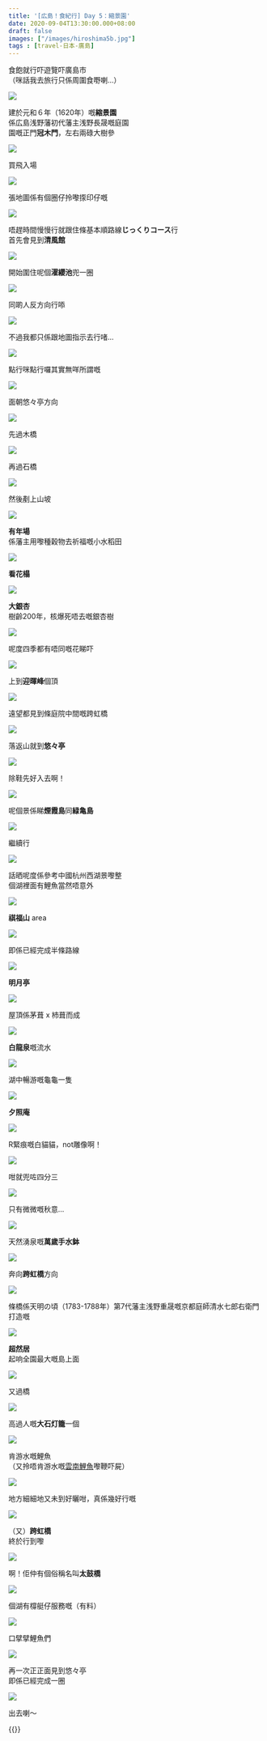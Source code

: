 ```yaml
---
title: '[広島！食紀行] Day 5：縮景園'
date: 2020-09-04T13:30:00.000+08:00
draft: false
images: ["/images/hiroshima5b.jpg"]
tags : [travel-日本-廣島]
---
```


食飽就行吓遊覽吓廣島市  
（咪話我去旅行只係周圍食嘢喇...）  

![](/images/hiroshima5b1.jpg)

建於元和６年（1620年）嘅**縮景園**  
係広島浅野藩初代藩主浅野長晟嘅庭園  
園嘅正門**冠木門**，左右兩碌大樹參

![](/images/hiroshima5b2.jpg)

買飛入場

![](/images/hiroshima5b3.jpg)

張地圖係有個圈仔拎嚟揼印仔嘅

![](/images/hiroshima5b4.jpg)

唔趕時間慢慢行就跟住條基本順路線**じっくりコース**行  
首先會見到**清風館**  

![](/images/hiroshima5b5.jpg)

開始圍住呢個**濯纓池**兜一圈

![](/images/hiroshima5b6.jpg)

同啲人反方向行㖭  

![](/images/hiroshima5b7.jpg)

不過我都只係跟地圖指示去行啫...

![](/images/hiroshima5b8.jpg)

點行咪點行囉其實無咩所謂嘅

![](/images/hiroshima5b9.jpg)

面朝悠々亭方向

![](/images/hiroshima5b10.jpg)

先過木橋

![](/images/hiroshima5b11.jpg)

再過石橋

![](/images/hiroshima5b12.jpg)

然後剷上山坡

![](/images/hiroshima5b13.jpg)

**有年場**  
係藩主用嚟種穀物去祈福嘅小水稻田  

![](/images/hiroshima5b14.jpg)

**看花榻**  

![](/images/hiroshima5b15.jpg)

**大銀杏**  
樹齡200年，核爆死唔去嘅銀杏樹  

![](/images/hiroshima5b16.jpg)

呢度四季都有唔同嘅花睇吓

![](/images/hiroshima5b17.jpg)

上到**迎暉峰**個頂  

![](/images/hiroshima5b18.jpg)

遠望都見到條庭院中間嘅跨虹橋

![](/images/hiroshima5b19.jpg)

落返山就到**悠々亭**  

![](/images/hiroshima5b20.jpg)

除鞋先好入去啊！

![](/images/hiroshima5b21.jpg)

呢個景係睇**煙霞島**同**緑亀島**  

![](/images/hiroshima5b22.jpg)

繼續行

![](/images/hiroshima5b23.jpg)

話晒呢度係參考中國杭州西湖景嚟整  
個湖裡面有鯉魚當然唔意外  

![](/images/hiroshima5b24.jpg)

**祺福山** area

![](/images/hiroshima5b25.jpg)

即係已經完成半條路線

![](/images/hiroshima5b26.jpg)

**明月亭**  

![](/images/hiroshima5b28.jpg)

屋頂係茅葺 x 杮葺而成

![](/images/hiroshima5b27.jpg)

**白龍泉**嘅流水  

![](/images/hiroshima5b29.jpg)

湖中暢游嘅龜龜一隻

![](/images/hiroshima5b30.jpg)

**夕照庵**  

![](/images/hiroshima5b31.jpg)

R緊痕嘅白貓貓，not雕像啊！

![](/images/hiroshima5b32.jpg)

咁就兜咗四分三

![](/images/hiroshima5b33.jpg)

只有微微嘅秋意...

![](/images/hiroshima5b34.jpg)

天然湧泉嘅**萬歲手水鉢**  

![](/images/hiroshima5b35.jpg)

奔向**跨虹橋**方向  

![](/images/hiroshima5b36.jpg)

條橋係天明の頃（1783-1788年）第7代藩主浅野重晟嘅京都庭師清水七郎右衛門打造嘅

![](/images/hiroshima5b37.jpg)

**超然居**  
起响全園最大嘅島上面  

![](/images/hiroshima5b38.jpg)

又過橋

![](/images/hiroshima5b39.jpg)

高過人嘅**大石灯籠**一個

![](/images/hiroshima5b40.jpg)

肯游水嘅鯉魚  
（又拎唔肯游水嘅[雲南鯉魚](https://hidie.net/yunnan3b/)嚟鞭吓屍）

![](/images/hiroshima5b41.jpg)

地方細細地又未到好曬咁，真係幾好行嘅

![](/images/hiroshima5b42.jpg)

（又）**跨虹橋**  
終於行到嚟  

![](/images/hiroshima5b43.jpg)

啊！佢仲有個俗稱名叫**太鼓橋**  

![](/images/hiroshima5b45.jpg)

個湖有橕艇仔服務嘅（有料）  

![](/images/hiroshima5b44.jpg)

口擘擘鯉魚們

![](/images/hiroshima5b46.jpg)

再一次正正面見到悠々亭  
即係已經完成一圈  

![](/images/hiroshima5b47.jpg)

出去喇～


{{<hiroshima>}}
